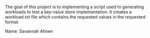 The goal of this project is to implementing a script used to generating workloads to test a key-value store implementation. It creates a workload.txt file which contains the requested values  in the requested format

Name: Savannah Ahnen
